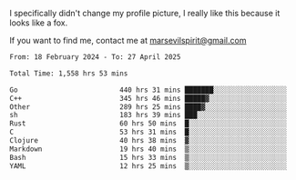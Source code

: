 I specifically didn't change my profile picture, I really like this because it looks like a fox.

If you want to find me, contact me at marsevilspirit@gmail.com

<!--START_SECTION:waka-->

```txt
From: 18 February 2024 - To: 27 April 2025

Total Time: 1,558 hrs 53 mins

Go                         440 hrs 31 mins ███████░░░░░░░░░░░░░░░░░░   28.26 %
C++                        345 hrs 46 mins █████▓░░░░░░░░░░░░░░░░░░░   22.18 %
Other                      289 hrs 25 mins ████▓░░░░░░░░░░░░░░░░░░░░   18.57 %
sh                         183 hrs 39 mins ███░░░░░░░░░░░░░░░░░░░░░░   11.78 %
Rust                       60 hrs 50 mins  █░░░░░░░░░░░░░░░░░░░░░░░░   03.90 %
C                          53 hrs 31 mins  █░░░░░░░░░░░░░░░░░░░░░░░░   03.43 %
Clojure                    40 hrs 38 mins  ▓░░░░░░░░░░░░░░░░░░░░░░░░   02.61 %
Markdown                   19 hrs 40 mins  ▒░░░░░░░░░░░░░░░░░░░░░░░░   01.26 %
Bash                       15 hrs 33 mins  ▒░░░░░░░░░░░░░░░░░░░░░░░░   01.00 %
YAML                       12 hrs 25 mins  ▒░░░░░░░░░░░░░░░░░░░░░░░░   00.80 %
```

<!--END_SECTION:waka-->
